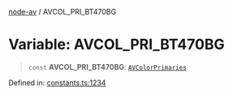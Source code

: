 [node-av](../globals.md) / AVCOL\_PRI\_BT470BG

# Variable: AVCOL\_PRI\_BT470BG

> `const` **AVCOL\_PRI\_BT470BG**: [`AVColorPrimaries`](../type-aliases/AVColorPrimaries.md)

Defined in: [constants.ts:1234](https://github.com/seydx/av/blob/f8631fc881b394300b1479f511d55cf1c370a87f/src/constants/constants.ts#L1234)
